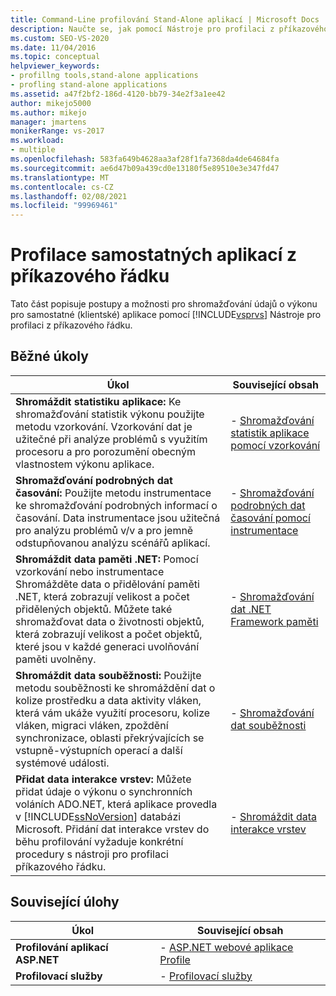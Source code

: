 ```yaml
---
title: Command-Line profilování Stand-Alone aplikací | Microsoft Docs
description: Naučte se, jak pomocí Nástroje pro profilaci z příkazového řádku shromažďovat údaje o výkonu pro klientské aplikace (samostatné).
ms.custom: SEO-VS-2020
ms.date: 11/04/2016
ms.topic: conceptual
helpviewer_keywords:
- profillng tools,stand-alone applications
- profling stand-alone applications
ms.assetid: a47f2bf2-186d-4120-bb79-34e2f3a1ee42
author: mikejo5000
ms.author: mikejo
manager: jmartens
monikerRange: vs-2017
ms.workload:
- multiple
ms.openlocfilehash: 583fa649b4628aa3af28f1fa7368da4de64684fa
ms.sourcegitcommit: ae6d47b09a439cd0e13180f5e89510e3e347fd47
ms.translationtype: MT
ms.contentlocale: cs-CZ
ms.lasthandoff: 02/08/2021
ms.locfileid: "99969461"
---
```

# <a name="command-line-profiling-of-stand-alone-applications"></a>Profilace samostatných aplikací z příkazového řádku
Tato část popisuje postupy a možnosti pro shromažďování údajů o výkonu pro samostatné (klientské) aplikace pomocí [!INCLUDE[vsprvs](../code-quality/includes/vsprvs_md.md)] Nástroje pro profilaci z příkazového řádku.

## <a name="common-tasks"></a>Běžné úkoly

| Úkol | Související obsah |
| - | - |
| **Shromáždit statistiku aplikace:** Ke shromažďování statistik výkonu použijte metodu vzorkování. Vzorkování dat je užitečné při analýze problémů s využitím procesoru a pro porozumění obecným vlastnostem výkonu aplikace. | -   [Shromažďování statistik aplikace pomocí vzorkování](../profiling/collecting-application-statistics-for-stand-alone-applications.md) |
| **Shromažďování podrobných dat časování:** Použijte metodu instrumentace ke shromažďování podrobných informací o časování. Data instrumentace jsou užitečná pro analýzu problémů v/v a pro jemně odstupňovanou analýzu scénářů aplikací. | -   [Shromažďování podrobných dat časování pomocí instrumentace](../profiling/collecting-detailed-timing-data-for-a-stand-alone-application.md) |
| **Shromáždit data paměti .NET:** Pomocí vzorkování nebo instrumentace Shromážděte data o přidělování paměti .NET, která zobrazují velikost a počet přidělených objektů. Můžete také shromažďovat data o životnosti objektů, která zobrazují velikost a počet objektů, které jsou v každé generaci uvolňování paměti uvolněny. | -   [Shromažďování dat .NET Framework paměti](../profiling/collecting-dotnet-framework-memory-data-for-stand-alone-applications.md) |
| **Shromáždit data souběžnosti:** Použijte metodu souběžnosti ke shromáždění dat o kolize prostředku a data aktivity vláken, která vám ukáže využití procesoru, kolize vláken, migraci vláken, zpoždění synchronizace, oblasti překrývajících se vstupně-výstupních operací a další systémové události. | -   [Shromažďování dat souběžnosti](../profiling/collecting-concurrency-data-for-stand-alone-applications.md) |
| **Přidat data interakce vrstev:** Můžete přidat údaje o výkonu o synchronních voláních ADO.NET, která aplikace provedla v [!INCLUDE[ssNoVersion](../data-tools/includes/ssnoversion_md.md)] databázi Microsoft. Přidání dat interakce vrstev do běhu profilování vyžaduje konkrétní procedury s nástroji pro profilaci příkazového řádku. | -   [Shromáždit data interakce vrstev](../profiling/adding-tier-interaction-data-from-the-command-line.md) |

## <a name="related-tasks"></a>Související úlohy

|Úkol|Související obsah|
|----------|---------------------|
|**Profilování aplikací ASP.NET**|-   [ASP.NET webové aplikace Profile](../profiling/command-line-profiling-of-aspnet-web-applications.md)|
|**Profilovací služby**|-   [Profilovací služby](../profiling/command-line-profiling-of-services.md)|
